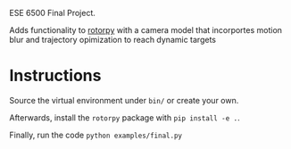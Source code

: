 ESE 6500 Final Project.

Adds functionality to [rotorpy](https://github.com/spencerfolk/rotorpy) with a camera model that incorportes motion blur and trajectory opimization to reach dynamic targets

# Instructions

Source the virtual environment under `bin/` or create your own.

Afterwards, install the `rotorpy` package with `pip install -e .`.

Finally, run the code `python examples/final.py`